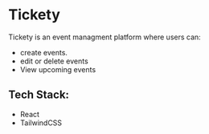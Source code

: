 # Tickety
Tickety is an event managment platform where users can:
- create events.
- edit or delete events
- View upcoming events


## Tech Stack:
- React
- TailwindCSS

